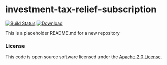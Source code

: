 
# investment-tax-relief-subscription

[![Build Status](https://travis-ci.org/hmrc/investment-tax-relief-subscription.svg?branch=master)](https://travis-ci.org/hmrc/investment-tax-relief-subscription) [ ![Download](https://api.bintray.com/packages/hmrc/releases/investment-tax-relief-subscription/images/download.svg) ](https://bintray.com/hmrc/releases/investment-tax-relief-subscription/_latestVersion)

This is a placeholder README.md for a new repository

### License

This code is open source software licensed under the [Apache 2.0 License]("http://www.apache.org/licenses/LICENSE-2.0.html").
    